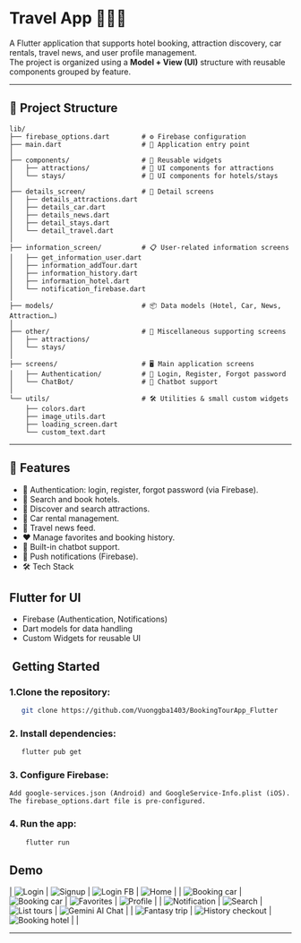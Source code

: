 # Travel App 🛫🏨🚗

A Flutter application that supports hotel booking, attraction discovery, car rentals, travel news, and user profile management.  
The project is organized using a **Model + View (UI)** structure with reusable components grouped by feature.

---

## 📂 Project Structure

```
lib/
├── firebase_options.dart        # ⚙️ Firebase configuration
├── main.dart                    # 🚀 Application entry point
│
├── components/                  # 🧩 Reusable widgets
│   ├── attractions/             # 🎡 UI components for attractions
│   └── stays/                   # 🏨 UI components for hotels/stays
│
├── details_screen/              # 🔎 Detail screens
│   ├── details_attractions.dart
│   ├── details_car.dart
│   ├── details_news.dart
│   ├── detail_stays.dart
│   └── detail_travel.dart
│
├── information_screen/          # 📋 User-related information screens
│   ├── get_information_user.dart
│   ├── information_addTour.dart
│   ├── information_history.dart
│   ├── information_hotel.dart
│   └── notification_firebase.dart
│
├── models/                      # 📦 Data models (Hotel, Car, News, Attraction…)
│
├── other/                       # 📑 Miscellaneous supporting screens
│   ├── attractions/
│   └── stays/
│
├── screens/                     # 🖥️ Main application screens
│   ├── Authentication/          # 🔐 Login, Register, Forgot password
│   └── ChatBot/                 # 🤖 Chatbot support
│
└── utils/                       # 🛠️ Utilities & small custom widgets
    ├── colors.dart
    ├── image_utils.dart
    ├── loading_screen.dart
    └── custom_text.dart
```

---

## 🚀 Features
- 🔐 Authentication: login, register, forgot password (via Firebase).
- 🏨 Search and book hotels.
- 🎡 Discover and search attractions.
- 🚗 Car rental management.
- 📰 Travel news feed.
- ❤️ Manage favorites and booking history.
- 🤖 Built-in chatbot support.
- 🔔 Push notifications (Firebase).
- 🛠️ Tech Stack

## Flutter for UI
- Firebase (Authentication, Notifications)
- Dart models for data handling
- Custom Widgets for reusable UI

## ️ Getting Started

### 1.Clone the repository:
```bash
   git clone https://github.com/Vuonggba1403/BookingTourApp_Flutter
```

### 2. Install dependencies:
```bash
   flutter pub get
```

### 3. Configure Firebase:
    Add google-services.json (Android) and GoogleService-Info.plist (iOS).
    The firebase_options.dart file is pre-configured.

### 4. Run the app:
```bash
    flutter run
```

## Demo

| ![Login](assets/demo/Picture1.png "Login Screen") | ![Signup](assets/demo/Picture4.png "Signup Screen") | ![Login FB](assets/demo/Picture2.png "Login FB Screen") | ![Home](assets/demo/Picture3.png "Home Screen") |
| ![Booking car](assets/demo/Picture5.png "Booking car Screen") | ![Booking car](assets/demo/Picture6.png "Booking car Screen") | ![Favorites](assets/demo/Picture7.png "Favorites screen") | ![Profile](assets/demo/Picture8.png "Profile Screen") |
| ![Notification](assets/demo/Picture9.png "Notification Screen") | ![Search](assets/demo/Picture10.png "Search Screen") | ![List tours](assets/demo/Picture11.png "List tours screen") | ![Gemini AI Chat](assets/demo/Picture12.png "Gemini AI Chat Screen") |
| ![Fantasy trip](assets/demo/Picture13.png "Fantasy trip Screen") | ![History checkout](assets/demo/Picture14.png "History checkout Screen") | ![Booking hotel](assets/demo/Picture15.png "Booking hotel screen") |  |

---
